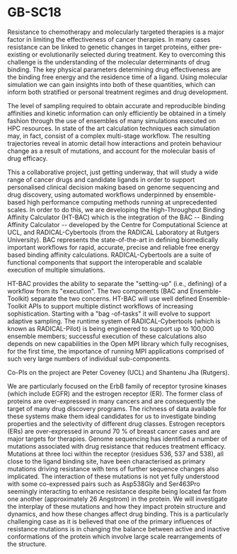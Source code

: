 # GB-SC18

Resistance to chemotherapy and molecularly targeted therapies is a major factor in limiting the effectiveness of cancer therapies. In many cases resistance can be linked to genetic changes in target proteins, either pre-existing or evolutionarily selected during treatment. Key to overcoming this challenge is the understanding of the molecular determinants of drug binding. The key physical parameters determining drug effectiveness are the binding free energy and the residence time of a ligand. Using molecular simulation we can gain insights into both of these quantities, which can inform both stratified or personal treatment regimes and drug development.

The level of sampling required to obtain accurate and reproducible binding affinities and kinetic information can only efficiently be obtained in a timely fashion through the use of ensembles of many simulations executed on HPC resources. In state of the art calculation techniques each simulation may, in fact, consist of a complex multi-stage workflow. The resulting trajectories reveal in atomic detail how interactions and protein behaviour change as a result of mutations, and account for the molecular basis of drug efficacy. 

This a collaborative project, just getting underway, that will study a wide range of cancer drugs and candidate ligands in order to support personalised clinical decision making based on genome sequencing and drug discovery, using automated workflows underpinned by ensemble-based high performance computing methods running at unprecedented scales. In order to do this, we are developing the High-Throughput Binding Affinity Calculator (HT-BAC) which is the integration of the BAC -- Binding Affinity Calculator -- developed by the Centre for Computational Science at UCL, and RADICAL-Cybertools (from the RADICAL Laboratory at Rutgers University). BAC represents the state-of-the-art in defining biomedically important workflows for rapid, accurate, precise and reliable free energy based binding affinity calculations. RADICAL-Cybertools are a suite of functional components that support the interoperable and scalable execution of multiple simulations.

HT-BAC provides the ability to separate the "setting-up" (i.e., defining) of a workflow from its "execution". The two components (BAC and Ensemble-Toolkit) separate the two concerns. HT-BAC will use well defined Ensemble-Toolkit APIs to support multiple distinct workflows of increasing sophistication. Starting with a "bag -of-tasks" it will evolve to support adaptive sampling. The runtime system of RADICAL-Cybertools (which is known as RADICAL-Pilot) is being engineered to support up to 100,000 ensemble members; successful execution of these calculations also depends on new capabilities in the Open MPI library which fully recognises, for the first time, the importance of running MPI applications comprised of such very large numbers of individual sub-components.

Co-PIs on the project are Peter Coveney (UCL) and Shantenu Jha (Rutgers).

We are particularly focused on the ErbB family of receptor tyrosine kinases (which include EGFR) and the estrogen receptor (ER). The former class of proteins are over-expressed in many cancers and are consequently the target of many drug discovery programs. The richness of data available for these systems make them ideal candidates for us to investigate binding properties and the selectivity of different drug classes. Estrogen receptors (ERs) are over-expressed in around 70 % of breast cancer cases and are major targets for therapies. Genome sequencing has identified a number of mutations associated with drug resistance that reduces treatment efficacy. Mutations at three loci within the receptor (residues 536, 537 and 538), all close to the ligand binding site, have been characterised as primary mutations driving resistance with tens of further sequence changes also implicated. The interaction of these mutations is not yet fully understood with some co-expressed pairs such as Asp538Gly and Ser463Pro seemingly interacting to enhance resistance despite being located far from one another (approximately 26 Angstrom) in the protein. We will investigate the interplay of these mutations and how they impact protein structure and dynamics, and how these changes affect drug binding. This is a particularly challenging case as it is believed that one of the primary influences of resistance mutations is in changing the balance between active and inactive conformations of the protein which involve large scale rearrangements of the structure.

